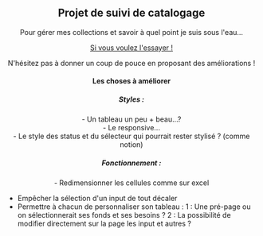  <h2 align="center">Projet de suivi de catalogage</h2>
 <p align="center">Pour gérer mes collections et savoir à quel point je suis sous l'eau...</p>
<p align="center">
<a href="https://djibv1.github.io/Catalogage-Bib/">Si vous voulez l'essayer !</a></p>

<p align="center">N'hésitez pas à donner un coup de pouce en proposant des améliorations !

<h4 align="center">Les choses à améliorer </h4>

<p align="center">
<h5 align="center">Styles :</h5>
<p align="center">
- Un tableau un peu + beau...?<br>
- Le responsive...<br>
- Le style des status et du sélecteur qui pourrait rester stylisé ? (comme notion)

</p>
</p>
<p align="center">
<h5 align="center">Fonctionnement :</h5>
<p align="center">
- Redimensionner les cellules comme sur excel<br>

- Empêcher la sélection d'un input de tout décaler <br>
- Permettre à chacun de personnaliser son tableau :
  1 : Une pré-page ou on sélectionnerait ses fonds et ses besoins ?
  2 : La possibilité de modifier directement sur la page les input et autres ?

</p>
</p>
